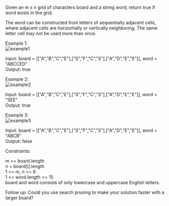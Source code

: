 Given an m x n grid of characters board and a string word, return true if word exists in the grid.

The word can be constructed from letters of sequentially adjacent cells, where adjacent cells are horizontally or vertically neighboring. The same letter cell may not be used more than once.

Example 1:  
![example1](src/79-WordSearcharch/assets/example_1.jpg)

Input: board = [["A","B","C","E"],["S","F","C","S"],["A","D","E","E"]], word = "ABCCED"  
Output: true  

Example 2:  
![example2](src/79-WordSearcharch/assets/example_2.jpg)

Input: board = [["A","B","C","E"],["S","F","C","S"],["A","D","E","E"]], word = "SEE"  
Output: true  

Example 3:  
![example3](src/79-WordSearcharch/assets/example_3.jpg)

Input: board = [["A","B","C","E"],["S","F","C","S"],["A","D","E","E"]], word = "ABCB"  
Output: false  
 

Constraints:

m == board.length  
n = board[i].length  
1 <= m, n <= 6  
1 <= word.length <= 15  
board and word consists of only lowercase and uppercase English letters.  
 

Follow up: Could you use search pruning to make your solution faster with a larger board?
